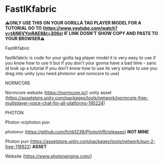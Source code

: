 # FastIKfabric 
**⚠️ONLY USE THIS ON YOUR GORILLA TAG PLAYER MODEL FOR A TUTORIAL GO TO (https://www.youtube.com/watch?v=tAN6VYmRAE8&t=306s) IF LINK DOSN'T SHOW COPY AND PASTE TO YOUR BROWSER⚠️**

FastIKfabric

fastIkfabric is code for your goilla tag player model it is very easy to use if you know how to use it but if you don't your gonna have a bad time - sans
id look up a tutorial if you don't know how to use its very simple to use you drag into unity (you need photonvr and nomcore to use) 

NORMCORE

Normcore website (https://normcore.io/)
unity asset (https://assetstore.unity.com/packages/tools/network/normcore-free-multiplayer-voice-chat-for-all-platforms-195224)

PHOTON

Photon vr/photon pun

photonvr (https://github.com/fchb1239/PhotonVR/releases) **NOT MINE**

Photon pun (https://assetstore.unity.com/packages/tools/network/pun-2-free-119922) **ASSET**

Website (https://www.photonengine.com/)
